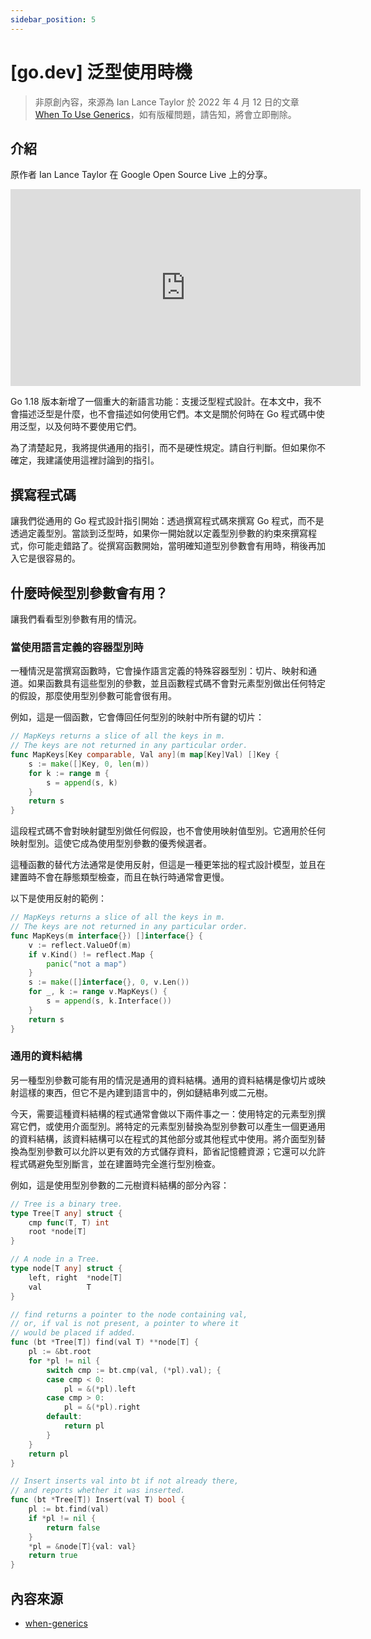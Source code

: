 ```yaml
---
sidebar_position: 5
---
```


# [go.dev] 泛型使用時機

> 非原創內容，來源為 Ian Lance Taylor 於 2022 年 4 月 12 日的文章 [When To Use Generics](https://go.dev/blog/when-generics)，如有版權問題，請告知，將會立即刪除。

## 介紹

原作者 Ian Lance Taylor 在 Google Open Source Live 上的分享。
<iframe width="560" height="315" src="https://www.youtube.com/embed/nr8EpUO9jhw" title="YouTube video player" frameborder="0" allow="accelerometer; autoplay; clipboard-write; encrypted-media; gyroscope; picture-in-picture; web-share" allowfullscreen></iframe>

Go 1.18 版本新增了一個重大的新語言功能：支援泛型程式設計。在本文中，我不會描述泛型是什麼，也不會描述如何使用它們。本文是關於何時在 Go 程式碼中使用泛型，以及何時不要使用它們。

為了清楚起見，我將提供通用的指引，而不是硬性規定。請自行判斷。但如果你不確定，我建議使用這裡討論到的指引。

## 撰寫程式碼

讓我們從通用的 Go 程式設計指引開始：透過撰寫程式碼來撰寫 Go 程式，而不是透過定義型別。當談到泛型時，如果你一開始就以定義型別參數的約束來撰寫程式，你可能走錯路了。從撰寫函數開始，當明確知道型別參數會有用時，稍後再加入它是很容易的。

## 什麼時候型別參數會有用？

讓我們看看型別參數有用的情況。

### 當使用語言定義的容器型別時

一種情況是當撰寫函數時，它會操作語言定義的特殊容器型別：切片、映射和通道。如果函數具有這些型別的參數，並且函數程式碼不會對元素型別做出任何特定的假設，那麼使用型別參數可能會很有用。

例如，這是一個函數，它會傳回任何型別的映射中所有鍵的切片：

```go
// MapKeys returns a slice of all the keys in m.
// The keys are not returned in any particular order.
func MapKeys[Key comparable, Val any](m map[Key]Val) []Key {
    s := make([]Key, 0, len(m))
    for k := range m {
        s = append(s, k)
    }
    return s
}
```

這段程式碼不會對映射鍵型別做任何假設，也不會使用映射值型別。它適用於任何映射型別。這使它成為使用型別參數的優秀候選者。

這種函數的替代方法通常是使用反射，但這是一種更笨拙的程式設計模型，並且在建置時不會在靜態類型檢查，而且在執行時通常會更慢。

以下是使用反射的範例：
```go
// MapKeys returns a slice of all the keys in m.
// The keys are not returned in any particular order.
func MapKeys(m interface{}) []interface{} {
    v := reflect.ValueOf(m)
    if v.Kind() != reflect.Map {
        panic("not a map")
    }
    s := make([]interface{}, 0, v.Len())
    for _, k := range v.MapKeys() {
        s = append(s, k.Interface())
    }
    return s
}
```

### 通用的資料結構

另一種型別參數可能有用的情況是通用的資料結構。通用的資料結構是像切片或映射這樣的東西，但它不是內建到語言中的，例如鏈結串列或二元樹。

今天，需要這種資料結構的程式通常會做以下兩件事之一：使用特定的元素型別撰寫它們，或使用介面型別。將特定的元素型別替換為型別參數可以產生一個更通用的資料結構，該資料結構可以在程式的其他部分或其他程式中使用。將介面型別替換為型別參數可以允許以更有效的方式儲存資料，節省記憶體資源；它還可以允許程式碼避免型別斷言，並在建置時完全進行型別檢查。

例如，這是使用型別參數的二元樹資料結構的部分內容：

```go
// Tree is a binary tree.
type Tree[T any] struct {
    cmp func(T, T) int
    root *node[T]
}

// A node in a Tree.
type node[T any] struct {
    left, right  *node[T]
    val          T
}

// find returns a pointer to the node containing val,
// or, if val is not present, a pointer to where it
// would be placed if added.
func (bt *Tree[T]) find(val T) **node[T] {
    pl := &bt.root
    for *pl != nil {
        switch cmp := bt.cmp(val, (*pl).val); {
        case cmp < 0:
            pl = &(*pl).left
        case cmp > 0:
            pl = &(*pl).right
        default:
            return pl
        }
    }
    return pl
}

// Insert inserts val into bt if not already there,
// and reports whether it was inserted.
func (bt *Tree[T]) Insert(val T) bool {
    pl := bt.find(val)
    if *pl != nil {
        return false
    }
    *pl = &node[T]{val: val}
    return true
}
```

## 內容來源

- [when-generics](https://go.dev/blog/when-generics)
